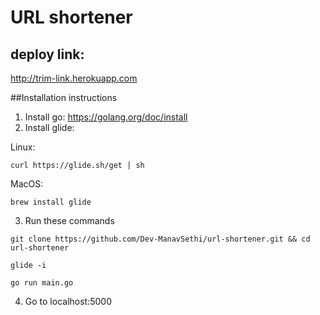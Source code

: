 # URL shortener
## deploy link: 
http://trim-link.herokuapp.com

##Installation instructions

1. Install go: https://golang.org/doc/install
2. Install glide:

Linux:
```
curl https://glide.sh/get | sh
```

MacOS:
```
brew install glide
```

3. Run these commands
```
git clone https://github.com/Dev-ManavSethi/url-shortener.git && cd url-shortener
```
```
glide -i
```
```
go run main.go
```

4. Go to localhost:5000